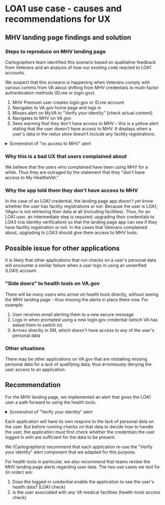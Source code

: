# LOA1 use case - causes and recommendations for UX

## MHV landing page findings and solution

### Steps to reproduce on MHV landing page

Cartographers team identified this scenario based on qualitative feedback from Veterans and an analysis of how our existing code reacted to LOA1 accounts.

We suspect that this scneario is happening when Veterans comply with various comms from VA about shifting from MHV credentials to multi-factor authentication methods (ID.me or login.gov).

1. MHV Premium user creates login.gov or ID.me account
2. Navigates to VA.gov home page and logs in
3. Misses alert on MyVA to "Verify your identity" [check actual content]
4. Navigates to MHV on VA.gov
5. Sees warning that they don't have access to MHV – this is a yellow alert stating that the user doesn't have access to MHV. It displays when a user's data in the redux store doesn't include any facility registrations.

<details><summary>Screenshot of "no access to MHV" alert</summary>
<img width="837" alt="image" src="https://github.com/department-of-veterans-affairs/va.gov-team/assets/4054752/c922008c-be92-4972-8a6f-e38f06729963">

</details>

### Why this is a bad UX that users complained about

We believe that the users who complained have been using MHV for a while. Thus they are outraged by the statement that they "don't have access to My HealtheVet." 

### Why the app told them they don't have access to MHV

In the case of an LOA1 credential, the landing page app _doesn't yet know_ whether the user has facility registrations or not. Because the user is LOA1, VAgov is not retrieving their data at all (including facilities). Thus, for an LOA1 user, an intermediate step is required: upgrading their credentials to LOA3 (via identity verification) so that the landing page app can see if they have facility registration or not. In the cases that Veterans complained about, upgrading to LOA3 should give them access to MHV tools.

## Possible issue for other applications

It is likely that other applications that run checks on a user's personal data will encounter a similar failure when a user logs in using an unverified (LOA1) account.

### "Side doors" to health tools on VA.gov

There will be many users who arrive on health tools directly, without seeing the MHV landing page – thus missing the alerts in place there now. For example:

1. User receives email alerting them to a new secure message
2. Logs in when prompted using a new login.gov credential (which VA has asked them to switch to)
3. Arrives direclty in SM, which doesn't have access to any of the user's personal data

### Other situations

There may be other applications on VA.gov that are mistaking missing personal data for a lack of qualifying data, thus erroneously denying the user access to an application.

## Recommendation

For the MHV landing page, we implemented an alert that gives the LOA1 user a path forward to using the health tools.

<details><summary>Screenshot of "Verify your identity" alert</summary>
<img width="661" alt="image" src="https://github.com/department-of-veterans-affairs/va.gov-team/assets/4054752/bbdee2f3-cf17-4a26-a5c3-33cbe186fcce">
</details>

Each application will have its own respons to the lack of personal data on the user. But before running checks on that data to decide how to handle the user, the application must first check whether the credentials the user logged in with are sufficient for the data to be present.

We (Cartographers) recommend that each application re-use the "Verify your identity" alert component that we adapted for this purpose.

For health tools in particular, we also recommend that teams review the MHV landing page alerts regarding user data. The two use cases we test for (in order) are:
1. Does the logged-in credential enable the application to see the user's health data? (LOA1 check)
2. Is the user associated with any VA medical facilities (health-tools access check)





